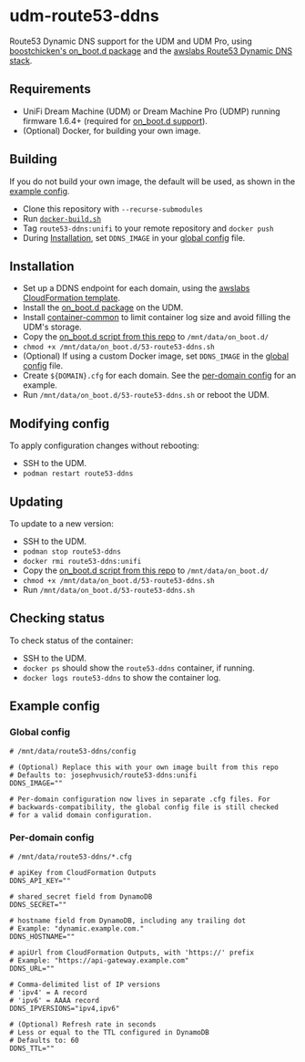# udm-route53-ddns

Route53 Dynamic DNS support for the UDM and UDM Pro, using [boostchicken's on_boot.d package](https://github.com/boostchicken/udm-utilities/tree/master/on-boot-script) and the [awslabs Route53 Dynamic DNS stack](https://github.com/awslabs/route53-dynamic-dns-with-lambda).

## Requirements
* UniFi Dream Machine (UDM) or Dream Machine Pro (UDMP) running firmware 1.6.4+ (required for [on_boot.d support](https://github.com/boostchicken/udm-utilities/tree/master/on-boot-script)).
* (Optional) Docker, for building your own image.

## Building
If you do not build your own image, the default will be used, as shown in the [example config](#Example-config).
* Clone this repository with `--recurse-submodules`
* Run [`docker-build.sh`](docker-build.sh)
* Tag `route53-ddns:unifi` to your remote repository and `docker push`
* During [Installation](#Installation), set `DDNS_IMAGE` in your [global config](#Global-config) file.

## Installation
* Set up a DDNS endpoint for each domain, using the [awslabs CloudFormation template](https://github.com/awslabs/route53-dynamic-dns-with-lambda).
* Install the [on_boot.d package](https://github.com/boostchicken/udm-utilities/tree/master/on-boot-script) on the UDM.
* Install [container-common](https://github.com/boostchicken/udm-utilities/tree/master/container-common) to limit container log size and avoid filling the UDM's storage.
* Copy the [on_boot.d script from this repo](on_boot.d/53-route53-ddns.sh) to `/mnt/data/on_boot.d/`
* `chmod +x /mnt/data/on_boot.d/53-route53-ddns.sh`
* (Optional) If using a custom Docker image, set `DDNS_IMAGE` in the [global config](#Global-config) file.
* Create `${DOMAIN}.cfg` for each domain. See the [per-domain config](#Per-domain-config) for an example.
* Run `/mnt/data/on_boot.d/53-route53-ddns.sh` or reboot the UDM.

## Modifying config
To apply configuration changes without rebooting:
* SSH to the UDM.
* `podman restart route53-ddns`

## Updating
To update to a new version:
* SSH to the UDM.
* `podman stop route53-ddns`
* `docker rmi route53-ddns:unifi`
* Copy the [on_boot.d script from this repo](on_boot.d/53-route53-ddns.sh) to `/mnt/data/on_boot.d/`
* `chmod +x /mnt/data/on_boot.d/53-route53-ddns.sh`
* Run `/mnt/data/on_boot.d/53-route53-ddns.sh`

## Checking status
To check status of the container:
* SSH to the UDM.
* `docker ps` should show the `route53-ddns` container, if running.
* `docker logs route53-ddns` to show the container log.

## Example config
### Global config
```
# /mnt/data/route53-ddns/config

# (Optional) Replace this with your own image built from this repo
# Defaults to: josephvusich/route53-ddns:unifi
DDNS_IMAGE=""

# Per-domain configuration now lives in separate .cfg files. For
# backwards-compatibility, the global config file is still checked
# for a valid domain configuration.
```

### Per-domain config
```
# /mnt/data/route53-ddns/*.cfg

# apiKey from CloudFormation Outputs
DDNS_API_KEY=""

# shared_secret field from DynamoDB
DDNS_SECRET=""

# hostname field from DynamoDB, including any trailing dot
# Example: "dynamic.example.com."
DDNS_HOSTNAME=""

# apiUrl from CloudFormation Outputs, with 'https://' prefix
# Example: "https://api-gateway.example.com"
DDNS_URL=""

# Comma-delimited list of IP versions
# 'ipv4' = A record
# 'ipv6' = AAAA record
DDNS_IPVERSIONS="ipv4,ipv6"

# (Optional) Refresh rate in seconds
# Less or equal to the TTL configured in DynamoDB
# Defaults to: 60
DDNS_TTL=""
```

